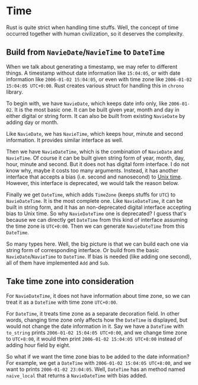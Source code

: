 # Time

Rust is quite strict when handling time stuffs. Well, the concept of time
occurred together with human civilization, so it deserves the complexity.

## Build from `NavieDate`/`NavieTime` to `DateTime`

When we talk about generating a timestamp, we may refer to different things.  A
timestamp without date information like `15:04:05`, or with date information
like `2006-01-02 15:04:05`, or even with time zone like `2006-01-02 15:04:05
UTC+0:00`.  Rust creates various struct for handling this in `chrono` library.

To begin with, we have `NavieDate`, which keeps date info only, like
`2006-01-02`. It is the most basic one. It can be built given year, month and
day in either digital or string form. It can also be built from existing
`NavieDate` by adding day or month.

Like `NavieDate`, we has `NavieTime`, which keeps hour, minute and second
information.  It provides similar interface as well.

Then we have `NavieDateTime`, which is the combination of `NavieDate` and
`NavieTime`.  Of course it can be built given string form of year, month, day,
hour, minute and second. But it does not has digital form interface. I do not
know why, maybe it costs too many arguments. Instead, it has another interface
that accepts a bias (i.e.  second and nanosecond) to [Unix
time](https://en.wikipedia.org/wiki/Unix_time). However, this interface is
deprecated, we would talk the reason below.

Finally we get `DateTime`, which adds `TimeZone` (keeps stuffs for `UTC`) to
`NavieDateTime`. It is the most complete one. Like `NavieDateTime`, it can be
built in string form, and it has an non-deprecated digital interface accepting
bias to Unix time. So why `NavieDateTime` one is deprecated? I guess that's
because we can directly get `DateTime` from this kind of interface assuming the
time zone is `UTC+0:00`.  Then we can generate `NavieDateTime` from this
`DateTime`.

So many types here. Well, the big picture is that we can build each one via
string form of corresponding interface. Or build from the basic
`NavieDate`/`NavieTime` to `DateTime`. If bias is needed (like adding one
second), all of them have implemented `Add` and `Sub`.

## Take time zone into consideration

For `NavieDateTime`, it does not have information about time zone, so we can
treat it as a `DateTime` with time zone `UTC+0:00`.

For `DateTime`, it treats time zone as a separate decoration field. In other
words, changing time zone only affects how the `DateTime` is displayed, but
would not change the date information in it. Say we have a `DateTime` with
`to_string` prints `2006-01-02 15:04:05 UTC+0:00`, and we change time zone to
`UTC+8:00`, it would then print `2006-01-02 15:04:05 UTC+8:00` instead of
adding hour field by eight.

So what if we want the time zone bias to be added to the date information? For
example, we get a `DateTime` with `2006-01-02 15:04:05 UTC+8:00`, and we want
to prints `2006-01-02 23:04:05`. Well, `DateTime` has an method named
`naive_local` that returns a `NavieDateTime` with bias added.
